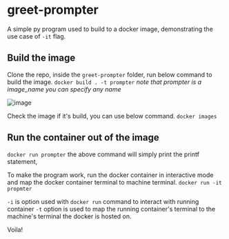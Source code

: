 # greet-prompter
A simple py program used to build to a docker image, demonstrating the use case of `-it` flag.

## Build the image 
Clone the repo, inside the `greet-prompter` folder, run below command to build the image.
```docker build . -t prompter```
_note that prompter is a image_name you can specify any name_
<!-- ![image](https://github.com/akatore/greet-prompter/assets/65213016/2af466b8-1ac5-4244-99ae-9d031028554b) -->
![image](https://github.com/akatore/greet-prompter/assets/65213016/f9ae821a-380c-4ef1-93f7-9cd5863f2ba5)

Check the image if it's build, you can use below command.
```docker images```

## Run the container out of the image
```docker run prompter```
the above command will simply print the printf statement,

To make the program work, run the docker container in interactive mode and map the docker container terminal to machine terminal.
```docker run -it propmter```

`-i` is option used with `docker run` command to interact with running container `-t` option is used to map the running container's terminal to the machine's terminal the docker is hosted on.

Voila!

